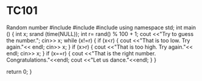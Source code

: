 # TC101
Random number 
#include <iostream>
#include <cstdlib>
#include <ctime>
using namespace std;
int main ()  {
int x;
srand (time(NULL));
int r= rand() % 100 + 1;
cout <<"Try to guess the number.";
cin>> x;
while (x!=r)
  {
    if (x<r)
    {
      cout <<"That is too low. Try again."<< endl;
      cin>> x;
    }
    if (x>r)
    {
      cout <<"That is too high. Try again."<< endl;
      cin>> x;
    }
    if (x==r)
    {
      cout <<"That is the right number. Congratulations."<<endl;
      cout <<"Let us dance."<<endl;
    }
}

  return 0;
  }
